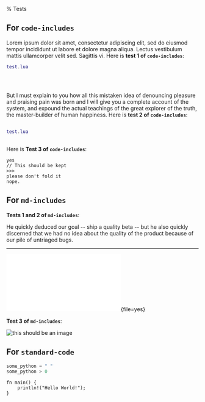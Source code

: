 % Tests

## For `code-includes`

Lorem ipsum dolor sit amet, consectetur adipiscing elit, sed do eiusmod tempor incididunt
ut labore et dolore magna aliqua. Lectus vestibulum mattis ullamcorper velit sed. Sagittis
vi.
Here is **test 1 of `code-includes`**:

```{.lua file=}
test.lua   
 
  
   
```

But I must explain to you how all this mistaken idea of denouncing pleasure and
praising pain was born and I will give you a complete account of the system,
and expound the actual teachings of the great explorer of the truth, the
master-builder of human happiness.
Here is **test 2 of `code-includes`**:

```{.lua .memes .others file=no}
   
test.lua    
   
```

Here is **Test 3 of `code-includes`**:

```{#file}
yes
// This should be kept
>>>
please don't fold it
nope.
```

## For `md-includes`

**Tests 1 and 2 of `md-includes`**:

He quickly deduced our goal -- ship a quality beta
-- but he also quickly discerned that we had no idea about the quality of the product because of our pile of untriaged bugs.

____

![beta](beta.md){file=yes}

**Test 3 of `md-includes`**:

![this should be an image](https://upload.wikimedia.org/wikipedia/commons/b/bd/Test.svg)

## For `standard-code`

```python
some_python = " "
some_python > 0
```

```rustlangy
fn main() {
    println!("Hello World!");
}
```

